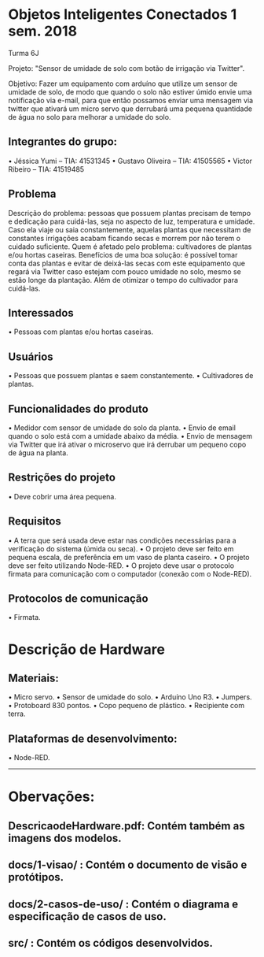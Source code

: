 # Objetos Inteligentes Conectados 1 sem. 2018

Turma 6J

Projeto: "Sensor de umidade de solo com botão de irrigação via Twitter".

Objetivo: Fazer um equipamento com arduíno que utilize um sensor de umidade de solo, de modo que quando o solo não estiver úmido envie uma notificação via e-mail, para que então possamos enviar uma mensagem via twitter que ativará um micro servo que derrubará uma pequena quantidade de água no solo para melhorar a umidade do solo.

## Integrantes do grupo:
•	Jéssica Yumi – TIA: 41531345
•	Gustavo Oliveira – TIA: 41505565
•	Victor Ribeiro – TIA: 41519485

## Problema
Descrição do problema: pessoas que possuem plantas precisam de tempo e dedicação para cuidá-las, seja no aspecto de luz, temperatura e umidade. Caso ela viaje ou saia constantemente, aquelas plantas que necessitam de constantes irrigações acabam ficando secas e morrem por não terem o cuidado suficiente. 
Quem é afetado pelo problema: cultivadores de plantas e/ou hortas caseiras.
Benefícios de uma boa solução: é possível tomar conta das plantas e evitar de deixá-las secas com este equipamento que regará via Twitter caso estejam com pouco umidade no solo, mesmo se estão longe da plantação. Além de otimizar o tempo do cultivador para cuidá-las.

## Interessados
•	Pessoas com plantas e/ou hortas caseiras.

## Usuários
•	Pessoas que possuem plantas e saem constantemente.
•	Cultivadores de plantas.

## Funcionalidades do produto
•	Medidor com sensor de umidade do solo da planta.
•	Envio de email quando o solo está com a umidade abaixo da média.
•	Envio de mensagem via Twitter que irá ativar o microservo que irá derrubar um pequeno copo de água na planta.
 
## Restrições do projeto
•	Deve cobrir uma área pequena.

## Requisitos
•	A terra que será usada deve estar nas condições necessárias para a verificação do sistema (úmida ou seca).
•	O projeto deve ser feito em pequena escala, de preferência em um vaso de planta caseiro.
•	O projeto deve ser feito utilizando Node-RED.
•	O projeto deve usar o protocolo firmata para comunicação com o computador (conexão com o Node-RED).

## Protocolos de comunicação
•	Firmata.

# Descrição de Hardware

## Materiais: 
•	Micro servo.
•	Sensor de umidade do solo.
•	Arduíno Uno R3.
•	Jumpers.
•	Protoboard 830 pontos.
•	Copo pequeno de plástico.
•	Recipiente com terra.

## Plataformas de desenvolvimento:
•	Node-RED.

_______________________________________
# Obervações:

## DescricaodeHardware.pdf: Contém também as imagens dos modelos. 
## docs/1-visao/ : Contém o documento de visão e protótipos.
## docs/2-casos-de-uso/ : Contém o diagrama e especificação de casos de uso.
## src/ : Contém os códigos desenvolvidos.
